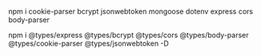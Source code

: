 npm i cookie-parser bcrypt jsonwebtoken mongoose dotenv express cors body-parser

npm i @types/express @types/bcrypt @types/cors @types/body-parser @types/cookie-parser @types/jsonwebtoken -D
